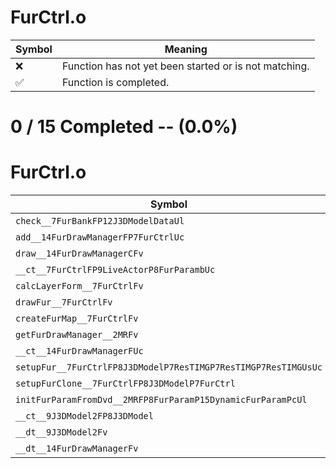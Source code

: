 # FurCtrl.o
| Symbol | Meaning 
| ------------- | ------------- 
| :x: | Function has not yet been started or is not matching. 
| :white_check_mark: | Function is completed. 


# 0 / 15 Completed -- (0.0%)
# FurCtrl.o
| Symbol | Decompiled? |
| ------------- | ------------- |
| `check__7FurBankFP12J3DModelDataUl` | :x: |
| `add__14FurDrawManagerFP7FurCtrlUc` | :x: |
| `draw__14FurDrawManagerCFv` | :x: |
| `__ct__7FurCtrlFP9LiveActorP8FurParambUc` | :x: |
| `calcLayerForm__7FurCtrlFv` | :x: |
| `drawFur__7FurCtrlFv` | :x: |
| `createFurMap__7FurCtrlFv` | :x: |
| `getFurDrawManager__2MRFv` | :x: |
| `__ct__14FurDrawManagerFUc` | :x: |
| `setupFur__7FurCtrlFP8J3DModelP7ResTIMGP7ResTIMGP7ResTIMGUsUc` | :x: |
| `setupFurClone__7FurCtrlFP8J3DModelP7FurCtrl` | :x: |
| `initFurParamFromDvd__2MRFP8FurParamP15DynamicFurParamPcUl` | :x: |
| `__ct__9J3DModel2FP8J3DModel` | :x: |
| `__dt__9J3DModel2Fv` | :x: |
| `__dt__14FurDrawManagerFv` | :x: |
